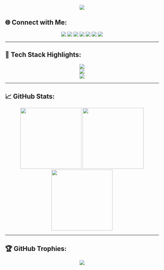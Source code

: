
<p align="center">
  <img src="https://readme-typing-svg.herokuapp.com?font=Fira+Code&size=28&pause=1000&color=0FB7FF&center=true&vCenter=true&width=1000&lines=Welcome+to+My+Dev+Universe;Developer+%7C+Lifelong+Learner" />
</p>

## 🌐 Connect with Me:
<p align="center">
  <a href="https://discord.gg/sameerx77"><img src="https://img.shields.io/badge/Discord-%237289DA.svg?logo=discord&logoColor=white" /></a>
  <a href="https://instagram.com/sameer07x20"><img src="https://img.shields.io/badge/Instagram-%23E4405F.svg?logo=Instagram&logoColor=white" /></a>
  <a href="https://linkedin.com/in/sameersayyad"><img src="https://img.shields.io/badge/LinkedIn-%230077B5.svg?logo=linkedin&logoColor=white" /></a>
  <a href="https://www.reddit.com/user/sameer07x19/"><img src="https://img.shields.io/badge/Reddit-%23FF4500.svg?logo=Reddit&logoColor=white" /></a>
  <a href="https://stackoverflow.com/users/23811938/sameer-sayyed"><img src="https://img.shields.io/badge/-Stackoverflow-FE7A16?logo=stack-overflow&logoColor=white" /></a>
  <a href="https://x.com/sameer07x19"><img src="https://img.shields.io/badge/X-black.svg?logo=X&logoColor=white" /></a>
  <a href="mailto:sameer07x19@gmail.com"><img src="https://img.shields.io/badge/Email-D14836?logo=gmail&logoColor=white" /></a>
</p>

---

## 🧠 Tech Stack Highlights:
<p align="center">
  <img src="https://skillicons.dev/icons?i=html,css,js,java" /><br>
  <img src="https://skillicons.dev/icons?i=react,mongodb,mysql,spring,hibernate" /><br>
  <img src="https://skillicons.dev/icons?i=git,github,vscode,postman,linux,ubuntu,netlify" />
</p>

---

## 📈 GitHub Stats:
<p align="center">
  <img src="https://github-readme-stats.vercel.app/api?username=sameer07x19&theme=tokyonight&show_icons=true&hide_border=false&count_private=true" height="200"/>
  <img src="https://github-readme-streak-stats.herokuapp.com/?user=sameer07x19&theme=tokyonight&hide_border=false" height="200"/>
  <img src="https://github-readme-stats.vercel.app/api/top-langs/?username=sameer07x19&layout=compact&theme=tokyonight&hide_border=false" height="200"/>
</p>

---

## 🏆 GitHub Trophies:
<p align="center">
  <img src="https://github-profile-trophy.vercel.app/?username=sameer07x19&theme=tokyonight&no-frame=true&row=1&column=7" />
</p>

<p align="center">
<!--   <img src="https://github-readme-streak-stats.herokuapp.com/?user=Sameer07x19&theme=dark&border=ffffff" alt="GitHub Streak"/> -->
</p>



